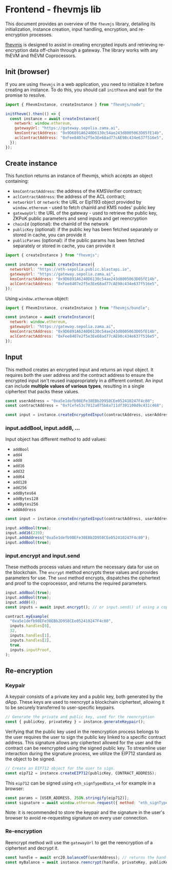 # Frontend - fhevmjs lib

This document provides an overview of the `fhevmjs` library, detailing its initialization, instance creation, input handling, encryption, and re-encryption processes.

[fhevmjs](https://github.com/zama-ai/fhevmjs/) is designed to assist in creating encrypted inputs and retrieving re-encryption data off-chain through a gateway. The library works with any fhEVM and fhEVM Coprocessors.

## Init (browser)

If you are using `fhevmjs` in a web application, you need to initialize it before creating an instance. To do this, you should call `initFhevm` and wait for the promise to resolve.

```javascript
import { FhevmInstance, createInstance } from "fhevmjs/node";

initFhevm().then(() => {
  const instance = await createInstance({
    network: window.ethereum,
    gatewayUrl: "https://gateway.sepolia.zama.ai",
    kmsContractAddress: "0x9D6891A6240D6130c54ae243d8005063D05fE14b",
    aclContractAddress: "0xFee8407e2f5e3Ee68ad77cAE98c434e637f516e5",
  });
});
```

## Create instance

This function returns an instance of fhevmjs, which accepts an object containing:

- `kmsContractAddress`: the address of the KMSVerifier contract;
- `aclContractAddress`: the address of the ACL contract;
- `networkUrl` or `network`: the URL or Eip1193 object provided by `window.ethereum` - used to fetch chainId and KMS nodes' public key
- `gatewayUrl`: the URL of the gateway - used to retrieve the public key, ZKPoK public parameters and send inputs and get reencryption
- `chainId` (optional): the chainId of the network
- `publicKey` (optional): if the public key has been fetched separately or stored in cache, you can provide it
- `publicParams` (optional): if the public params has been fetched separately or stored in cache, you can provide it

```javascript
import { createInstance } from "fhevmjs";

const instance = await createInstance({
  networkUrl: "https://eth-sepolia.public.blastapi.io",
  gatewayUrl: "https://gateway.sepolia.zama.ai",
  kmsContractAddress: "0x9D6891A6240D6130c54ae243d8005063D05fE14b",
  aclContractAddress: "0xFee8407e2f5e3Ee68ad77cAE98c434e637f516e5",
});
```

Using `window.ethereum` object:

```javascript
import { FhevmInstance, createInstance } from "fhevmjs/bundle";

const instance = await createInstance({
  network: window.ethereum,
  gatewayUrl: "https://gateway.sepolia.zama.ai",
  kmsContractAddress: "0x9D6891A6240D6130c54ae243d8005063D05fE14b",
  aclContractAddress: "0xFee8407e2f5e3Ee68ad77cAE98c434e637f516e5",
});
```

## Input

This method creates an encrypted input and returns an input object. It requires both the user address and the contract address to ensure the encrypted input isn't reused inappropriately in a different context. An input can include **multiple values of various types**, resulting in a single ciphertext that packs these values.

```javascript
const userAddress = "0xa5e1defb98EFe38EBb2D958CEe052410247F4c80";
const contractAddress = "0xfCefe53c7012a075b8a711df391100d9c431c468";

const input = instance.createEncryptedInput(contractAddress, userAddress);
```

### input.addBool, input.add8, ...

Input object has different method to add values:

- `addBool`
- `add4`
- `add8`
- `add16`
- `add32`
- `add64`
- `add128`
- `add256`
- `addBytes64`
- `addBytes128`
- `addBytes256`
- `addAddress`

```javascript
const input = instance.createEncryptedInput(contractAddress, userAddress);

input.addBool(true);
input.add16(239);
input.addAddress("0xa5e1defb98EFe38EBb2D958CEe052410247F4c80");
input.addBool(true);
```

### input.encrypt and input.send

These methods process values and return the necessary data for use on the blockchain. The `encrypt` method encrypts these values and provides parameters for use. The `send` method encrypts, dispatches the ciphertext and proof to the coprocessor, and returns the required parameters.

```javascript
input.addBool(true);
input.addBool(true);
input.add8(4);
const inputs = await input.encrypt(); // or input.send() if using a coprocessor

contract.myExample(
  "0xa5e1defb98EFe38EBb2D958CEe052410247F4c80",
  inputs.handles[0],
  32,
  inputs.handles[1],
  inputs.handles[2],
  true,
  inputs.inputProof,
);
```

## Re-encryption

### Keypair

A keypair consists of a private key and a public key, both generated by the dApp. These keys are used to reencrypt a blockchain ciphertext, allowing it to be securely transferred to user-specific keypairs.

```javascript
// Generate the private and public key, used for the reencryption
const { publicKey, privateKey } = instance.generateKeypair();
```

Verifying that the public key used in the reencryption process belongs to the user requires the user to sign the public key linked to a specific contract address. This signature allows any ciphertext allowed for the user and the contract can be reencrypted using the signed public key. To streamline user interaction during the signature process, we utilize the EIP712 standard as the object to be signed.

```javascript
// Create an EIP712 object for the user to sign.
const eip712 = instance.createEIP712(publicKey, CONTRACT_ADDRESS);
```

This `eip712` can be signed using `eth_signTypedData_v4` for example in a browser:

```javascript
const params = [USER_ADDRESS, JSON.stringify(eip712)];
const signature = await window.ethereum.request({ method: "eth_signTypedData_v4", params });
```

Note: it is recommended to store the keypair and the signature in the user's browser to avoid re-requesting signature on every user connection.

### Re-encryption

Reencrypt method will use the `gatewayUrl` to get the reencryption of a ciphertext and decrypt it.

```javascript
const handle = await erc20.balanceOf(userAddress); // returns the handle of hte ciphertext as a uint256 (bigint)
const myBalance = await instance.reencrypt(handle, privateKey, publicKey, signature, contractAddress, userAddress);
```
